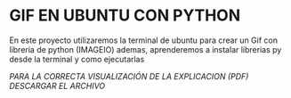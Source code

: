 # GIF EN UBUNTU CON PYTHON
En este proyecto utilizaremos la terminal de ubuntu para crear un Gif con libreria de python (IMAGEIO) ademas, aprenderemos a instalar librerias py desde la terminal y como ejecutarlas

*PARA LA CORRECTA VISUALIZACIÓN DE LA EXPLICACION (PDF) DESCARGAR EL  ARCHIVO*
